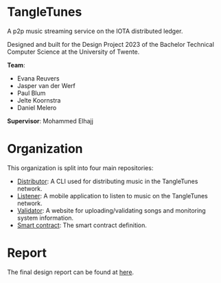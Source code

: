 # TangleTunes
A p2p music streaming service on the IOTA distributed ledger.

Designed and built for the Design Project 2023 of the Bachelor Technical Computer Science at the University of Twente.

**Team**:
- Evana Reuvers
- Jasper van der Werf
- Paul Blum
- Jelte Koornstra
- Daniel Melero

**Supervisor**: Mohammed Elhajj

# Organization
This organization is split into four main repositories:
- [Distributor](https://github.com/TangleTunes/distributing_client): A CLI used for distributing music in the TangleTunes network.
- [Listener](https://github.com/TangleTunes/listener): A mobile application to listen to music on the TangleTunes network.
- [Validator](https://github.com/TangleTunes/admin_server): A website for uploading/validating songs and monitoring system information.
- [Smart contract](https://github.com/TangleTunes/smart_contract): The smart contract definition.

# Report
The final design report can be found at [here](https://github.com/TangleTunes/.github/blob/main/TangleTunes%20-%20Design%20Report.pdf).
